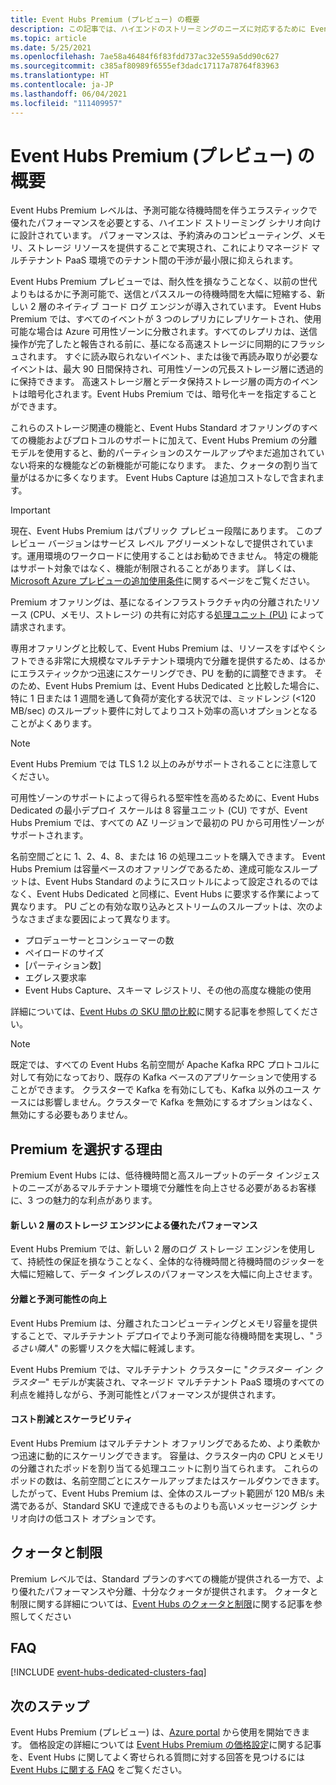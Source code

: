 ```yaml
---
title: Event Hubs Premium (プレビュー) の概要
description: この記事では、ハイエンドのストリーミングのニーズに対応するために Event Hubs のマルチテナント デプロイを提供する Azure Event Hubs Premium の概要を説明します。
ms.topic: article
ms.date: 5/25/2021
ms.openlocfilehash: 7ae58a46484f6f83fdd737ac32e559a5dd90c627
ms.sourcegitcommit: c385af80989f6555ef3dadc17117a78764f83963
ms.translationtype: HT
ms.contentlocale: ja-JP
ms.lasthandoff: 06/04/2021
ms.locfileid: "111409957"
---
```

# <a name="overview-of-event-hubs-premium-preview"></a>Event Hubs Premium (プレビュー) の概要

Event Hubs Premium レベルは、予測可能な待機時間を伴うエラスティックで優れたパフォーマンスを必要とする、ハイエンド ストリーミング シナリオ向けに設計されています。 パフォーマンスは、予約済みのコンピューティング、メモリ、ストレージ リソースを提供することで実現され、これによりマネージド マルチテナント PaaS 環境でのテナント間の干渉が最小限に抑えられます。 

Event Hubs Premium プレビューでは、耐久性を損なうことなく、以前の世代よりもはるかに予測可能で、送信とパススルーの待機時間を大幅に短縮する、新しい 2 層のネイティブ コード ログ エンジンが導入されています。 Event Hubs Premium では、すべてのイベントが 3 つのレプリカにレプリケートされ、使用可能な場合は Azure 可用性ゾーンに分散されます。すべてのレプリカは、送信操作が完了したと報告される前に、基になる高速ストレージに同期的にフラッシュされます。 すぐに読み取られないイベント、または後で再読み取りが必要なイベントは、最大 90 日間保持され、可用性ゾーンの冗長ストレージ層に透過的に保持できます。 高速ストレージ層とデータ保持ストレージ層の両方のイベントは暗号化されます。Event Hubs Premium では、暗号化キーを指定することができます。 

これらのストレージ関連の機能と、Event Hubs Standard オファリングのすべての機能およびプロトコルのサポートに加えて、Event Hubs Premium の分離モデルを使用すると、動的パーティションのスケールアップやまだ追加されていない将来的な機能などの新機能が可能になります。 また、クォータの割り当て量がはるかに多くなります。 Event Hubs Capture は追加コストなしで含まれます。

> [!IMPORTANT]
> 現在、Event Hubs Premium はパブリック プレビュー段階にあります。 このプレビュー バージョンはサービス レベル アグリーメントなしで提供されています。運用環境のワークロードに使用することはお勧めできません。 特定の機能はサポート対象ではなく、機能が制限されることがあります。 詳しくは、[Microsoft Azure プレビューの追加使用条件](https://azure.microsoft.com/support/legal/preview-supplemental-terms/)に関するページをご覧ください。
 
Premium オファリングは、基になるインフラストラクチャ内の分離されたリソース (CPU、メモリ、ストレージ) の共有に対応する[処理ユニット (PU)](event-hubs-scalability.md#processing-units) によって請求されます。 

専用オファリングと比較して、Event Hubs Premium は、リソースをすばやくシフトできる非常に大規模なマルチテナント環境内で分離を提供するため、はるかにエラスティックかつ迅速にスケーリングでき、PU を動的に調整できます。 そのため、Event Hubs Premium は、Event Hubs Dedicated と比較した場合に、特に 1 日または 1 週間を通して負荷が変化する状況では、ミッドレンジ (<120 MB/sec) のスループット要件に対してよりコスト効率の高いオプションとなることがよくあります。 
> [!NOTE]
> Event Hubs Premium では TLS 1.2 以上のみがサポートされることに注意してください。 

可用性ゾーンのサポートによって得られる堅牢性を高めるために、Event Hubs Dedicated の最小デプロイ スケールは 8 容量ユニット (CU) ですが、Event Hubs Premium では、すべての AZ リージョンで最初の PU から可用性ゾーンがサポートされます。 

名前空間ごとに 1、2、4、8、または 16 の処理ユニットを購入できます。 Event Hubs Premium は容量ベースのオファリングであるため、達成可能なスループットは、Event Hubs Standard のようにスロットルによって設定されるのではなく、Event Hubs Dedicated と同様に、Event Hubs に要求する作業によって異なります。 PU ごとの有効な取り込みとストリームのスループットは、次のようなさまざまな要因によって異なります。

* プロデューサーとコンシューマーの数
* ペイロードのサイズ 
* [パーティション数]
* エグレス要求率 
* Event Hubs Capture、スキーマ レジストリ、その他の高度な機能の使用

詳細については、[Event Hubs の SKU 間の比較](event-hubs-quotas.md)に関する記事を参照してください。


> [!NOTE]
> 既定では、すべての Event Hubs 名前空間が Apache Kafka RPC プロトコルに対して有効になっており、既存の Kafka ベースのアプリケーションで使用することができます。 クラスターで Kafka を有効にしても、Kafka 以外のユース ケースには影響しません。クラスターで Kafka を無効にするオプションはなく、無効にする必要もありません。

## <a name="why-premium"></a>Premium を選択する理由

Premium Event Hubs には、低待機時間と高スループットのデータ インジェストのニーズがあるマルチテナント環境で分離性を向上させる必要があるお客様に、3 つの魅力的な利点があります。

#### <a name="superior-performance-with-the-new-two-tier-storage-engine"></a>新しい 2 層のストレージ エンジンによる優れたパフォーマンス

Event Hubs Premium では、新しい 2 層のログ ストレージ エンジンを使用して、持続性の保証を損なうことなく、全体的な待機時間と待機時間のジッターを大幅に短縮して、データ イングレスのパフォーマンスを大幅に向上させます。 

#### <a name="better-isolation-and-predictability"></a>分離と予測可能性の向上

Event Hubs Premium は、分離されたコンピューティングとメモリ容量を提供することで、マルチテナント デプロイでより予測可能な待機時間を実現し、"*うるさい隣人*" の影響リスクを大幅に軽減します。

Event Hubs Premium では、マルチテナント クラスターに "*クラスター イン クラスター*" モデルが実装され、マネージド マルチテナント PaaS 環境のすべての利点を維持しながら、予測可能性とパフォーマンスが提供されます。 


#### <a name="cost-savings-and-scalability"></a>コスト削減とスケーラビリティ
Event Hubs Premium はマルチテナント オファリングであるため、より柔軟かつ迅速に動的にスケーリングできます。 容量は、クラスター内の CPU とメモリの分離されたポッドを割り当てる処理ユニットに割り当てられます。 これらのポッドの数は、名前空間ごとにスケールアップまたはスケールダウンできます。 したがって、Event Hubs Premium は、全体のスループット範囲が 120 MB/s 未満であるが、Standard SKU で達成できるものよりも高いメッセージング シナリオ向けの低コスト オプションです。  

## <a name="quotas-and-limits"></a>クォータと制限
Premium レベルでは、Standard プランのすべての機能が提供される一方で、より優れたパフォーマンスや分離、十分なクォータが提供されます。 クォータと制限に関する詳細については、[Event Hubs のクォータと制限](event-hubs-quotas.md)に関する記事を参照してください


## <a name="faqs"></a>FAQ

[!INCLUDE [event-hubs-dedicated-clusters-faq](../../includes/event-hubs-premium-faq.md)]

## <a name="next-steps"></a>次のステップ

Event Hubs Premium (プレビュー) は、[Azure portal](https://portal.azure.com/#create/Microsoft.EventHub) から使用を開始できます。 価格設定の詳細については [Event Hubs Premium の価格設定](https://azure.microsoft.com/pricing/details/event-hubs/)に関する記事を、Event Hubs に関してよく寄せられる質問に対する回答を見つけるには [Event Hubs に関する FAQ](event-hubs-faq.yml) をご覧ください。 

